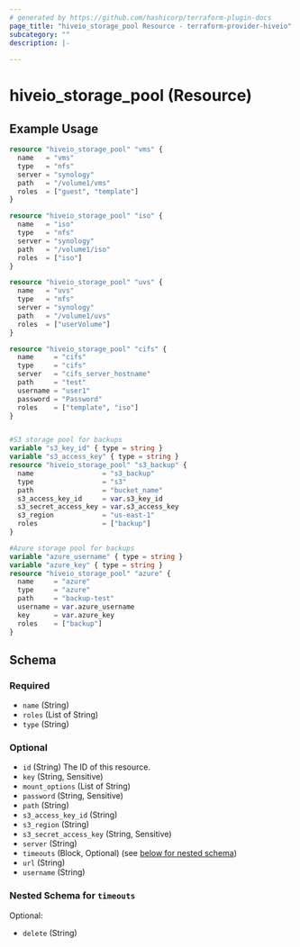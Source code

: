 ```yaml
---
# generated by https://github.com/hashicorp/terraform-plugin-docs
page_title: "hiveio_storage_pool Resource - terraform-provider-hiveio"
subcategory: ""
description: |-
  
---
```


# hiveio_storage_pool (Resource)



## Example Usage

```terraform
resource "hiveio_storage_pool" "vms" {
  name   = "vms"
  type   = "nfs"
  server = "synology"
  path   = "/volume1/vms"
  roles  = ["guest", "template"]
}

resource "hiveio_storage_pool" "iso" {
  name   = "iso"
  type   = "nfs"
  server = "synology"
  path   = "/volume1/iso"
  roles  = ["iso"]
}

resource "hiveio_storage_pool" "uvs" {
  name   = "uvs"
  type   = "nfs"
  server = "synology"
  path   = "/volume1/uvs"
  roles  = ["userVolume"]
}

resource "hiveio_storage_pool" "cifs" {
  name     = "cifs"
  type     = "cifs"
  server   = "cifs_server_hostname"
  path     = "test"
  username = "user1"
  password = "Password"
  roles    = ["template", "iso"]
}


#S3 storage pool for backups
variable "s3_key_id" { type = string }
variable "s3_access_key" { type = string }
resource "hiveio_storage_pool" "s3_backup" {
  name                 = "s3_backup"
  type                 = "s3"
  path                 = "bucket_name"
  s3_access_key_id     = var.s3_key_id
  s3_secret_access_key = var.s3_access_key
  s3_region            = "us-east-1"
  roles                = ["backup"]
}

#Azure storage pool for backups
variable "azure_username" { type = string }
variable "azure_key" { type = string }
resource "hiveio_storage_pool" "azure" {
  name     = "azure"
  type     = "azure"
  path     = "backup-test"
  username = var.azure_username
  key      = var.azure_key
  roles    = ["backup"]
}
```

<!-- schema generated by tfplugindocs -->
## Schema

### Required

- `name` (String)
- `roles` (List of String)
- `type` (String)

### Optional

- `id` (String) The ID of this resource.
- `key` (String, Sensitive)
- `mount_options` (List of String)
- `password` (String, Sensitive)
- `path` (String)
- `s3_access_key_id` (String)
- `s3_region` (String)
- `s3_secret_access_key` (String, Sensitive)
- `server` (String)
- `timeouts` (Block, Optional) (see [below for nested schema](#nestedblock--timeouts))
- `url` (String)
- `username` (String)

<a id="nestedblock--timeouts"></a>
### Nested Schema for `timeouts`

Optional:

- `delete` (String)


